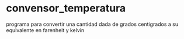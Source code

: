 # convensor_temperatura
programa para convertir una cantidad dada de grados centigrados a su equivalente en farenheit y kelvin
